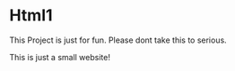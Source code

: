 # Html1
This Project is just for fun.
Please dont take this to serious.


This is just a small website!
